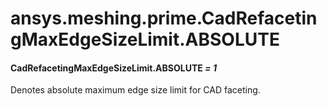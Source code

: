 <a id="ansys-meshing-prime-cadrefacetingmaxedgesizelimit-absolute"></a>

# ansys.meshing.prime.CadRefacetingMaxEdgeSizeLimit.ABSOLUTE

<a id="ansys.meshing.prime.CadRefacetingMaxEdgeSizeLimit.ABSOLUTE"></a>

#### CadRefacetingMaxEdgeSizeLimit.ABSOLUTE *= 1*

Denotes absolute maximum edge size limit for CAD faceting.

<!-- !! processed by numpydoc !! -->
